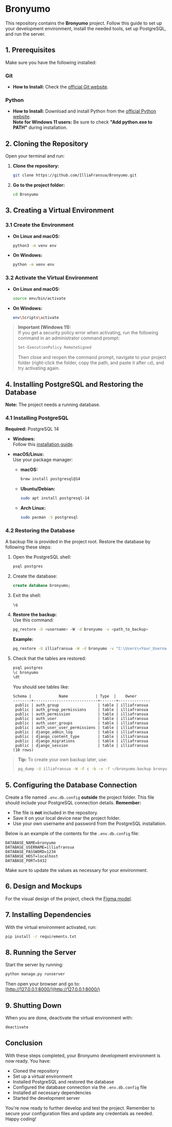 # Bronyumo

This repository contains the **Bronyumo** project. Follow this guide to set up your development environment, install the needed tools, set up PostgreSQL, and run the server.

## 1. Prerequisites

Make sure you have the following installed:

### Git

- **How to Install:** Check the [official Git website](https://git-scm.com/).

### Python

- **How to Install:** Download and install Python from the [official Python website](https://www.python.org/).  
  **Note for Windows 11 users:** Be sure to check **"Add python.exe to PATH"** during installation.

## 2. Cloning the Repository

Open your terminal and run:

1. **Clone the repository:**

   ```bash
   git clone https://github.com/IlliaFransua/Bronyumo.git
   ```

2. **Go to the project folder:**

   ```bash
   cd Bronyumo
   ```

## 3. Creating a Virtual Environment

### 3.1 Create the Environment

- **On Linux and macOS:**

  ```bash
  python3 -m venv env
  ```

- **On Windows:**

  ```bash
  python -m venv env
  ```

### 3.2 Activate the Virtual Environment

- **On Linux and macOS:**

  ```bash
  source env/bin/activate
  ```

- **On Windows:**

  ```bash
  env\Scripts\activate
  ```

> **Important (Windows 11):**  
> If you get a security policy error when activating, run the following command in an administrator command prompt:
> 
> ```bash
> Set-ExecutionPolicy RemoteSigned
> ```
> Then close and reopen the command prompt, navigate to your project folder (right-click the folder, copy the path, and paste it after `cd`), and try activating again.

## 4. Installing PostgreSQL and Restoring the Database

**Note:** The project needs a running database.

### 4.1 Installing PostgreSQL

**Required:** PostgreSQL 14

- **Windows:**  
  Follow this [installation guide](https://www.geeksforgeeks.org/install-postgresql-on-windows/).

- **macOS/Linux:**  
  Use your package manager:
  
  - **macOS:**
  
    ```bash
    brew install postgresql@14
    ```
  
  - **Ubuntu/Debian:**
  
    ```bash
    sudo apt install postgresql-14
    ```
  
  - **Arch Linux:**
  
    ```bash
    sudo pacman -S postgresql
    ```

### 4.2 Restoring the Database

A backup file is provided in the project root. Restore the database by following these steps:

1. Open the PostgreSQL shell:

   ```bash
   psql postgres
   ```

2. Create the database:

   ```sql
   create database bronyumo;
   ```

3. Exit the shell:

   ```bash
   \q
   ```

4. **Restore the backup:**  
   Use this command:

   ```bash
   pg_restore -U <username> -W -d bronyumo -v <path_to_backup>
   ```

   **Example:**

   ```bash
   pg_restore -U illiafransua -W -d bronyumo -v "C:\Users\<Your_Username>\Documents\Telegram Desktop\bronyumo.backup"
   ```

5. Check that the tables are restored:

   ```bash
   psql postgres
   \c bronyumo
   \dt
   ```

   You should see tables like:

   ```
   Schema |            Name            | Type  |    Owner     
   --------+----------------------------+-------+--------------
    public | auth_group                 | table | illiafransua
    public | auth_group_permissions     | table | illiafransua
    public | auth_permission            | table | illiafransua
    public | auth_user                  | table | illiafransua
    public | auth_user_groups           | table | illiafransua
    public | auth_user_user_permissions | table | illiafransua
    public | django_admin_log           | table | illiafransua
    public | django_content_type        | table | illiafransua
    public | django_migrations          | table | illiafransua
    public | django_session             | table | illiafransua
   (10 rows)
   ```

> **Tip:** To create your own backup later, use:
>
> ```bash
> pg_dump -U illiafransua -W -F c -b -v -f ~/bronyumo.backup bronyumo
> ```

## 5. Configuring the Database Connection

Create a file named `.env.db.config` **outside** the project folder. This file should include your PostgreSQL connection details. **Remember:**

- The file is **not** included in the repository.
- Save it on your local device near the project folder.
- Use your own username and password from the PostgreSQL installation.

Below is an example of the contents for the `.env.db.config` file:

```env
DATABASE_NAME=bronyumo
DATABASE_USERNAME=illiafransua
DATABASE_PASSWORD=1234
DATABASE_HOST=localhost
DATABASE_PORT=5432
```

Make sure to update the values as necessary for your environment.

## 6. Design and Mockups

For the visual design of the project, check the [Figma model](https://www.figma.com/design/XMX1W4mwttgUy8L0a4kzQe/Bronyumo.ua?node-id=0-1&t=R0HweH7mP9Udk7mT-1).

## 7. Installing Dependencies

With the virtual environment activated, run:

```bash
pip install -r requirements.txt
```

## 8. Running the Server

Start the server by running:

```bash
python manage.py runserver
```

Then open your browser and go to:  
[http://127.0.0.1:8000/](http://127.0.0.1:8000/)

## 9. Shutting Down

When you are done, deactivate the virtual environment with:

```bash
deactivate
```

## Conclusion

With these steps completed, your Bronyumo development environment is now ready. You have:

- Cloned the repository
- Set up a virtual environment
- Installed PostgreSQL and restored the database
- Configured the database connection via the `.env.db.config` file
- Installed all necessary dependencies
- Started the development server

You're now ready to further develop and test the project. Remember to secure your configuration files and update any credentials as needed. Happy coding!
